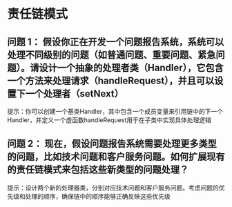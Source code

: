 # 责任链模式

## 问题 1： 假设你正在开发一个问题报告系统，系统可以处理不同级别的问题（如普通问题、重要问题、紧急问题）。请设计一个抽象的处理者类（Handler），它包含一个方法来处理请求（handleRequest），并且可以设置下一个处理者（setNext）

提示：你可以创建一个基类Handler，其中包含一个成员变量来引用链中的下一个Handler，并定义一个虚函数handleRequest用于在子类中实现具体处理逻辑

## 问题 2： 现在，假设问题报告系统需要处理更多类型的问题，比如技术问题和客户服务问题。如何扩展现有的责任链模式来包括这些新类型的问题处理？

提示：设计两个新的处理器类，分别对应技术问题和客户服务问题。考虑问题的优先级和处理的顺序，确保链中的顺序能够正确反映这些优先级
